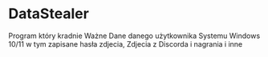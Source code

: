 # DataStealer
Program który kradnie Ważne Dane danego użytkownika Systemu Windows 10/11 w tym zapisane hasła zdjecia, Zdjecia z Discorda i nagrania i inne
